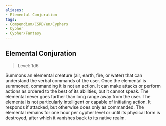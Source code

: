 ```yaml
---
aliases:
- Elemental Conjuration
tags:
- Compendium/CSRD/en/Cyphers
- Cypher
- Cypher/Fantasy
---
```


  
## Elemental Conjuration  
>Level: 1d6  
  
Summons an elemental creature (air, earth, fire, or water) that can understand the verbal commands of the user. Once the elemental is summoned, commanding it is not an action. It can make attacks or perform actions as ordered to the best of its abilities, but it cannot speak. The elemental never goes farther than long range away from the user.  The elemental is not particularly intelligent or capable of initiating action. It responds if attacked, but otherwise does only as commanded. The elemental remains for one hour per cypher level or until its physical form is destroyed, after which it vanishes back to its native realm.